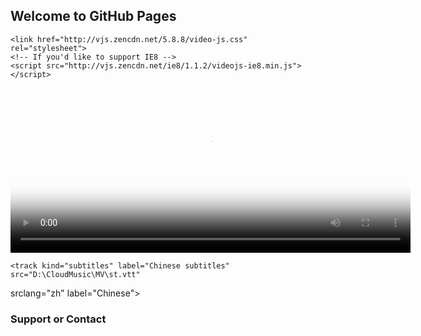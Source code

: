 ## Welcome to GitHub Pages





<!DOCTYPE html>
<html>
<head>
    <title>video.js</title>

    <link href="http://vjs.zencdn.net/5.8.8/video-js.css" rel="stylesheet">
    <!-- If you'd like to support IE8 -->
    <script src="http://vjs.zencdn.net/ie8/1.1.2/videojs-ie8.min.js"></script>
</head>
<body>

  <video id="my-video" class="video-js vjs-default-skin vjs-big-play-centered" width="640" height="264"
  poster="D:\CloudMusic\MV\jay.zhou.jpg" data-setup='{ "controls": true, "autoplay": true, "preload": "auto" }'>
    <!--MP4的数据源-->
    <source src="https://github.com/python261998/python261998.github.io/blob/master/WeChat_20200227095515.mp4" type='video/mp4'>
    
    <track kind="subtitles" label="Chinese subtitles" src="D:\CloudMusic\MV\st.vtt"
   srclang="zh" label="Chinese">
    
  </video>

  <script src="http://vjs.zencdn.net/5.8.8/video.js"></script>

</body>
</html>











### Support or Contact


